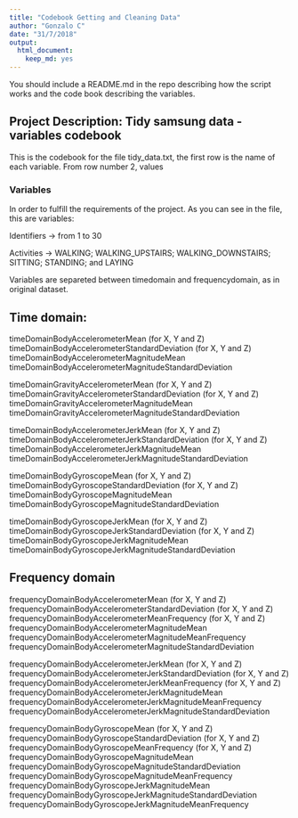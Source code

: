 ```yaml
---
title: "Codebook Getting and Cleaning Data"
author: "Gonzalo C"
date: "31/7/2018"
output:
  html_document:
    keep_md: yes
---
```


You should include a README.md in the repo describing how the script works and the code book describing the variables.

## Project Description: Tidy samsung data - variables codebook
This is the codebook for the file tidy_data.txt, the first row is the name of each variable. From row number 2, values

### Variables
In order to fulfill the requirements of the project. As you can see in the file, this are variables: 

Identifiers -> from 1 to 30

Activities -> WALKING; WALKING_UPSTAIRS; WALKING_DOWNSTAIRS; SITTING; STANDING; and LAYING

Variables are separeted between timedomain and frequencydomain, as in original dataset. 

## Time domain: 
timeDomainBodyAccelerometerMean (for X, Y and Z) 
timeDomainBodyAccelerometerStandardDeviation (for X, Y and Z) 
timeDomainBodyAccelerometerMagnitudeMean 
timeDomainBodyAccelerometerMagnitudeStandardDeviation

timeDomainGravityAccelerometerMean (for X, Y and Z)
timeDomainGravityAccelerometerStandardDeviation (for X, Y and Z) 
timeDomainGravityAccelerometerMagnitudeMean
timeDomainGravityAccelerometerMagnitudeStandardDeviation

timeDomainBodyAccelerometerJerkMean (for X, Y and Z) 
timeDomainBodyAccelerometerJerkStandardDeviation (for X, Y and Z) 
timeDomainBodyAccelerometerJerkMagnitudeMean 
timeDomainBodyAccelerometerJerkMagnitudeStandardDeviation

timeDomainBodyGyroscopeMean (for X, Y and Z) 
timeDomainBodyGyroscopeStandardDeviation (for X, Y and Z) 
timeDomainBodyGyroscopeMagnitudeMean 
timeDomainBodyGyroscopeMagnitudeStandardDeviation

timeDomainBodyGyroscopeJerkMean (for X, Y and Z) 
timeDomainBodyGyroscopeJerkStandardDeviation (for X, Y and Z) 
timeDomainBodyGyroscopeJerkMagnitudeMean 
timeDomainBodyGyroscopeJerkMagnitudeStandardDeviation

## Frequency domain 
frequencyDomainBodyAccelerometerMean (for X, Y and Z)
frequencyDomainBodyAccelerometerStandardDeviation (for X, Y and Z)
frequencyDomainBodyAccelerometerMeanFrequency (for X, Y and Z)
frequencyDomainBodyAccelerometerMagnitudeMean
frequencyDomainBodyAccelerometerMagnitudeMeanFrequency 
frequencyDomainBodyAccelerometerMagnitudeStandardDeviation 

frequencyDomainBodyAccelerometerJerkMean (for X, Y and Z)
frequencyDomainBodyAccelerometerJerkStandardDeviation (for X, Y and Z)
frequencyDomainBodyAccelerometerJerkMeanFrequency (for X, Y and Z)
frequencyDomainBodyAccelerometerJerkMagnitudeMean
frequencyDomainBodyAccelerometerJerkMagnitudeMeanFrequency
frequencyDomainBodyAccelerometerJerkMagnitudeStandardDeviation


frequencyDomainBodyGyroscopeMean (for X, Y and Z)
frequencyDomainBodyGyroscopeStandardDeviation (for X, Y and Z)
frequencyDomainBodyGyroscopeMeanFrequency (for X, Y and Z)
frequencyDomainBodyGyroscopeMagnitudeMean 
frequencyDomainBodyGyroscopeMagnitudeStandardDeviation 
frequencyDomainBodyGyroscopeMagnitudeMeanFrequency 
frequencyDomainBodyGyroscopeJerkMagnitudeMean 
frequencyDomainBodyGyroscopeJerkMagnitudeStandardDeviation 
frequencyDomainBodyGyroscopeJerkMagnitudeMeanFrequency
